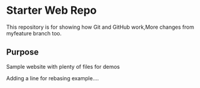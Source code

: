# Starter Web Repo

This repository is for showing how Git and GitHub work,More changes
from myfeature branch too.

## Purpose

Sample website with plenty of files for demos



Adding a line for rebasing example....